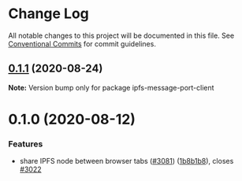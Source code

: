 # Change Log

All notable changes to this project will be documented in this file.
See [Conventional Commits](https://conventionalcommits.org) for commit guidelines.

## [0.1.1](https://github.com/ipfs/js-ipfs/compare/ipfs-message-port-client@0.1.0...ipfs-message-port-client@0.1.1) (2020-08-24)

**Note:** Version bump only for package ipfs-message-port-client





# 0.1.0 (2020-08-12)


### Features

* share IPFS node between browser tabs ([#3081](https://github.com/ipfs/js-ipfs/issues/3081)) ([1b8b1b8](https://github.com/ipfs/js-ipfs/commit/1b8b1b822a252498889c54972a1f57e1fedc39d0)), closes [#3022](https://github.com/ipfs/js-ipfs/issues/3022)
